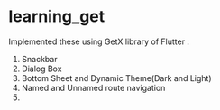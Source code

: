 # learning_get

Implemented these using GetX library of Flutter :

1. Snackbar
2. Dialog Box
3. Bottom Sheet and Dynamic Theme(Dark and Light)
4. Named and Unnamed route navigation
5. 
